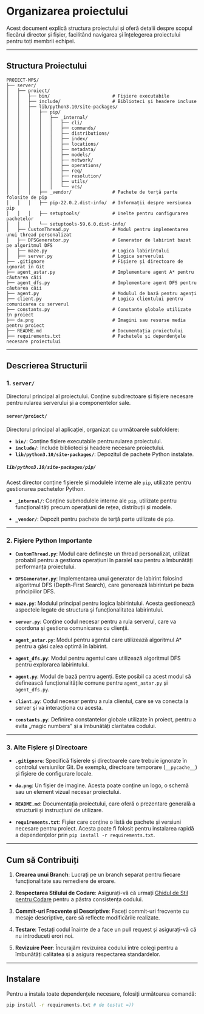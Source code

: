 # Organizarea proiectului

Acest document explică structura proiectului și oferă detalii despre scopul fiecărui director și fișier, facilitând navigarea și înțelegerea proiectului pentru toți membrii echipei.

---

## Structura Proiectului

```plaintext
PROIECT-MPS/
├── server/
│   ├── proiect/
│   │   ├── bin/                       # Fișiere executabile
│   │   ├── include/                   # Biblioteci și headere incluse
│   │   ├── lib/python3.10/site-packages/
│   │   │   ├── pip/
│   │   │   │   ├── _internal/
│   │   │   │   │   ├── cli/
│   │   │   │   │   ├── commands/
│   │   │   │   │   ├── distributions/
│   │   │   │   │   ├── index/
│   │   │   │   │   ├── locations/
│   │   │   │   │   ├── metadata/
│   │   │   │   │   ├── models/
│   │   │   │   │   ├── network/
│   │   │   │   │   ├── operations/
│   │   │   │   │   ├── req/
│   │   │   │   │   ├── resolution/
│   │   │   │   │   ├── utils/
│   │   │   │   │   └── vcs/
│   │   │   ├── _vendor/               # Pachete de terță parte folosite de pip
│   │   │   ├── pip-22.0.2.dist-info/  # Informații despre versiunea pip
│   │   │   ├── setuptools/            # Unelte pentru configurarea pachetelor
│   │   │   └── setuptools-59.6.0.dist-info/
│   ├── CustomThread.py                # Modul pentru implementarea unui thread personalizat
│   ├── DFSGenerator.py                # Generator de labirint bazat pe algoritmul DFS
│   ├── maze.py                        # Logica labirintului
│   ├── server.py                      # Logica serverului
├── .gitignore                         # Fișiere și directoare de ignorat în Git
├── agent_astar.py                     # Implementare agent A* pentru căutarea căii
├── agent_dfs.py                       # Implementare agent DFS pentru căutarea căii
├── agent.py                           # Modulul de bază pentru agenți
├── client.py                          # Logica clientului pentru comunicarea cu serverul
├── constants.py                       # Constante globale utilizate în proiect
├── da.png                             # Imagini sau resurse media pentru proiect
├── README.md                          # Documentația proiectului
├── requirements.txt                   # Pachetele și dependențele necesare proiectului
```

---

## Descrierea Structurii

### 1. `server/`
Directorul principal al proiectului. Conține subdirectoare și fișiere necesare pentru rularea serverului și a componentelor sale.

#### `server/proiect/`
Directorul principal al aplicației, organizat cu următoarele subfoldere:

- **`bin/`**: Conține fișiere executabile pentru rularea proiectului.
- **`include/`**: Include biblioteci și headere necesare proiectului.
- **`lib/python3.10/site-packages/`**: Depozitul de pachete Python instalate.

##### `lib/python3.10/site-packages/pip/`
Acest director conține fișierele și modulele interne ale `pip`, utilizate pentru gestionarea pachetelor Python.

- **`_internal/`**: Conține submodulele interne ale `pip`, utilizate pentru funcționalități precum operațiuni de rețea, distribuții și modele.

- **`_vendor/`**: Depozit pentru pachete de terță parte utilizate de `pip`.

---

### 2. Fișiere Python Importante

- **`CustomThread.py`**: Modul care definește un thread personalizat, utilizat probabil pentru a gestiona operațiuni în paralel sau pentru a îmbunătăți performanța proiectului.

- **`DFSGenerator.py`**: Implementarea unui generator de labirint folosind algoritmul DFS (Depth-First Search), care generează labirinturi pe baza principiilor DFS.

- **`maze.py`**: Modulul principal pentru logica labirintului. Acesta gestionează aspectele legate de structura și funcționalitatea labirintului.

- **`server.py`**: Conține codul necesar pentru a rula serverul, care va coordona și gestiona comunicarea cu clienții.

- **`agent_astar.py`**: Modul pentru agentul care utilizează algoritmul A* pentru a găsi calea optimă în labirint.

- **`agent_dfs.py`**: Modul pentru agentul care utilizează algoritmul DFS pentru explorarea labirintului.

- **`agent.py`**: Modul de bază pentru agenți. Este posibil ca acest modul să definească funcționalitățile comune pentru `agent_astar.py` și `agent_dfs.py`.

- **`client.py`**: Codul necesar pentru a rula clientul, care se va conecta la server și va interacționa cu acesta.

- **`constants.py`**: Definirea constantelor globale utilizate în proiect, pentru a evita „magic numbers” și a îmbunătăți claritatea codului.

---

### 3. Alte Fișiere și Directoare

- **`.gitignore`**: Specifică fișierele și directoarele care trebuie ignorate în controlul versiunilor Git. De exemplu, directoare temporare (`__pycache__`) și fișiere de configurare locale.

- **`da.png`**: Un fișier de imagine. Acesta poate conține un logo, o schemă sau un element vizual necesar proiectului.

- **`README.md`**: Documentația proiectului, care oferă o prezentare generală a structurii și instrucțiuni de utilizare.

- **`requirements.txt`**: Fișier care conține o listă de pachete și versiuni necesare pentru proiect. Acesta poate fi folosit pentru instalarea rapidă a dependențelor prin `pip install -r requirements.txt`.

---

## Cum să Contribuiți

1. **Crearea unui Branch**: Lucrați pe un branch separat pentru fiecare funcționalitate sau remediere de eroare.
   
2. **Respectarea Stilului de Codare**: Asigurați-vă că urmați [Ghidul de Stil pentru Codare](#) pentru a păstra consistența codului.

3. **Commit-uri Frecvente și Descriptive**: Faceți commit-uri frecvente cu mesaje descriptive, care să reflecte modificările realizate.

4. **Testare**: Testați codul înainte de a face un pull request și asigurați-vă că nu introduceti erori noi.

5. **Revizuire Peer**: Încurajăm revizuirea codului între colegi pentru a îmbunătăți calitatea și a asigura respectarea standardelor.

---

## Instalare

Pentru a instala toate dependențele necesare, folosiți următoarea comandă:

```bash
pip install -r requirements.txt # de testat =))
```
